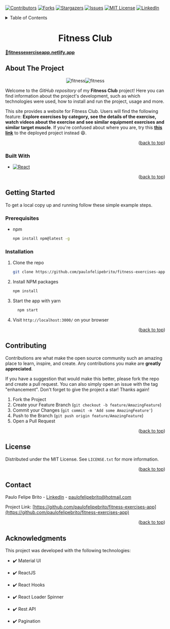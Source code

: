 <a name="readme-top"></a>

[![Contributors][contributors-shield]][contributors-url]
[![Forks][forks-shield]][forks-url]
[![Stargazers][stars-shield]][stars-url]
[![Issues][issues-shield]][issues-url]
[![MIT License][license-shield]][license-url]
[![LinkedIn][linkedin-shield]][linkedin-url]

<!-- TABLE OF CONTENTS -->
<details>
  <summary>Table of Contents</summary>
  <ol>
    <li>
      <a href="#about-the-project">About The Project</a>
      <ul>
        <li><a href="#built-with">Built With</a></li>
      </ul>
    </li>
    <li>
      <a href="#getting-started">Getting Started</a>
      <ul>
        <li><a href="#prerequisites">Prerequisites</a></li>
        <li><a href="#installation">Installation</a></li>
      </ul>
    </li>
    <!-- <li><a href="#roadmap">Roadmap</a></li> -->
    <li><a href="#contributing">Contributing</a></li>
    <li><a href="#license">License</a></li>
    <li><a href="#contact">Contact</a></li>
    <li><a href="#acknowledgments">Acknowledgments</a></li>
  </ol>
</details>

<h1 align="center">
    Fitness Club
</h1>

[🔗**fitnessexerciseapp.netlify.app**][deploy-url]

<!-- ABOUT THE PROJECT -->
## About The Project

<div align="center">

<p style="display: flex; align-items: flex-start; justify-content: center;">
  <img alt="fitness" title="#fitness" src="./src/assets/demo.gif" > 
  <img alt="fitness" title="#fitness" src="./src/assets/demo1.gif" > 

</p>
</div>

Welcome to the _GitHub repository_ of my **Fitness Club** project! Here you can find information about the project's development, such as which technologies were used, how to install and run the project, usage and more.

This site provides a website for Fitness Club. Users will find the following feature: **Explore exercises by category, see the details of the exercise, watch videos about the exercise and see similar equipment exercises and similar target muscle**. If you're confused about where you are, try this [**this link**][deploy-url] to the deployed project instead 😄.

<p align="right">(<a href="#readme-top">back to top</a>)</p>

### Built With

* [![React][React.js]][React-url]

<p align="right">(<a href="#readme-top">back to top</a>)</p>

<!-- GETTING STARTED -->
## Getting Started

To get a local copy up and running follow these simple example steps.

### Prerequisites

* npm
  ```sh
  npm install npm@latest -g
  ```

### Installation

1. Clone the repo
   ```sh
   git clone https://github.com/paulofelipebrito/fitness-exercises-app
   ```
2. Install NPM packages
   ```sh
   npm install 
   ```
3. Start the app with yarn
   ```sh
     npm start
   ```
   
4. Visit `http://localhost:3000/` on your browser

<p align="right">(<a href="#readme-top">back to top</a>)</p>

<!-- ROADMAP
## Roadmap

- [x] Add Changelog
- [x] Add back to top links
- [ ] Add Additional Templates w/ Examples
- [ ] Add "components" document to easily copy & paste sections of the readme
- [ ] Multi-language Support
    - [ ] Chinese
    - [ ] Spanish

<p align="right">(<a href="#readme-top">back to top</a>)</p> -->



<!-- CONTRIBUTING -->
## Contributing

Contributions are what make the open source community such an amazing place to learn, inspire, and create. Any contributions you make are **greatly appreciated**.

If you have a suggestion that would make this better, please fork the repo and create a pull request. You can also simply open an issue with the tag "enhancement".
Don't forget to give the project a star! Thanks again!

1. Fork the Project
2. Create your Feature Branch (`git checkout -b feature/AmazingFeature`)
3. Commit your Changes (`git commit -m 'Add some AmazingFeature'`)
4. Push to the Branch (`git push origin feature/AmazingFeature`)
5. Open a Pull Request

<p align="right">(<a href="#readme-top">back to top</a>)</p> 



<!-- LICENSE -->
## License

Distributed under the MIT License. See `LICENSE.txt` for more information.

<p align="right">(<a href="#readme-top">back to top</a>)</p>



<!-- CONTACT -->
## Contact

Paulo Felipe Brito - [LinkedIn](https://www.linkedin.com/in/paulofelipebrito/) - paulofelipebrito@hotmail.com

Project Link: [https://github.com/paulofelipebrito/fitness-exercises-app](https://github.com/paulofelipebrito/fitness-exercises-app)

<p align="right">(<a href="#readme-top">back to top</a>)</p>

## Acknowledgments

This project was developed with the following technologies:

- ✔️ Material UI

- ✔️ ReactJS
  
- ✔️ React Hooks

- ✔️ React Loader Spinner

- ✔️ Rest API

- ✔️ Pagination

<!-- ACKNOWLEDGMENTS
## Acknowledgments

Use this space to list resources you find helpful and would like to give credit to. I've included a few of my favorites to kick things off!

* [Choose an Open Source License](https://choosealicense.com)
* [GitHub Emoji Cheat Sheet](https://www.webpagefx.com/tools/emoji-cheat-sheet)
* [Malven's Flexbox Cheatsheet](https://flexbox.malven.co/)
* [Malven's Grid Cheatsheet](https://grid.malven.co/)
* [Img Shields](https://shields.io)
* [GitHub Pages](https://pages.github.com)
* [Font Awesome](https://fontawesome.com)
* [React Icons](https://react-icons.github.io/react-icons/search) -->

<!-- <p align="right">(<a href="#readme-top">back to top</a>)</p> -->

<!-- MARKDOWN LINKS & IMAGES -->
<!-- https://www.markdownguide.org/basic-syntax/#reference-style-links -->
[contributors-shield]: https://img.shields.io/github/contributors/paulofelipebrito/githubprofiles.svg?style=for-the-badge
[contributors-url]: https://github.com/paulofelipebrito/fitness-exercises-app/graphs/contributors
[forks-shield]: https://img.shields.io/github/forks/paulofelipebrito/githubprofiles.svg?style=for-the-badge
[forks-url]: https://github.com/paulofelipebrito/fitness-exercises-app/network/members
[stars-shield]: https://img.shields.io/github/stars/paulofelipebrito/githubprofiles.svg?style=for-the-badge
[stars-url]: https://github.com/paulofelipebrito/fitness-exercises-app/stargazers
[issues-shield]: https://img.shields.io/github/issues/paulofelipebrito/githubprofiles.svg?style=for-the-badge
[issues-url]: https://github.com/paulofelipebrito/fitness-exercises-app/issues
[license-shield]: https://img.shields.io/github/license/paulofelipebrito/githubprofiles.svg?style=for-the-badge
[license-url]: https://github.com/paulofelipebrito/fitness-exercises-app/LICENSE.txt
[linkedin-shield]: https://img.shields.io/badge/-LinkedIn-black.svg?style=for-the-badge&logo=linkedin&colorB=555
[linkedin-url]: https://www.linkedin.com/in/paulofelipebrito/
[product-screenshot]: images/screenshot.png
[Next.js]: https://img.shields.io/badge/next.js-000000?style=for-the-badge&logo=nextdotjs&logoColor=white
[Next-url]: https://nextjs.org/
[React.js]: https://img.shields.io/badge/React-20232A?style=for-the-badge&logo=react&logoColor=61DAFB
[Typescript]: https://img.shields.io/badge/TypeScript-007ACC?style=for-the-badge&logo=typescript&logoColor=white
[React-url]: https://reactjs.org/
[Vue.js]: https://img.shields.io/badge/Vue.js-35495E?style=for-the-badge&logo=vuedotjs&logoColor=4FC08D
[Vue-url]: https://vuejs.org/
[Angular.io]: https://img.shields.io/badge/Angular-DD0031?style=for-the-badge&logo=angular&logoColor=white
[Angular-url]: https://angular.io/
[Svelte.dev]: https://img.shields.io/badge/Svelte-4A4A55?style=for-the-badge&logo=svelte&logoColor=FF3E00
[Svelte-url]: https://svelte.dev/
[Laravel.com]: https://img.shields.io/badge/Laravel-FF2D20?style=for-the-badge&logo=laravel&logoColor=white
[Laravel-url]: https://laravel.com
[Bootstrap.com]: https://img.shields.io/badge/Bootstrap-563D7C?style=for-the-badge&logo=bootstrap&logoColor=white
[Bootstrap-url]: https://getbootstrap.com
[JQuery.com]: https://img.shields.io/badge/jQuery-0769AD?style=for-the-badge&logo=jquery&logoColor=white
[JQuery-url]: https://jquery.com 
[Typescript-url]: (https://www.typescriptlang.org)
[deploy-url]: https://fitnessexerciseapp.netlify.app